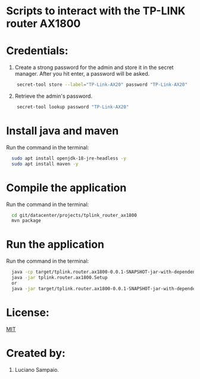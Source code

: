 # Scripts to interact with the TP-LINK router AX1800

# Credentials:
1. Create a strong password for the admin and store it in the secret manager. After you hit enter, a password will be asked.
```bash
    secret-tool store --label="TP-Link-AX20" password "TP-Link-AX20"
```    

2. Retrieve the admin's password.
```bash
    secret-tool lookup password "TP-Link-AX20"
```

# Install java and maven
Run the command in the terminal:
```bash
  sudo apt install openjdk-18-jre-headless -y
  sudo apt install maven -y
```

# Compile the application
Run the command in the terminal:
```bash
  cd git/datacenter/projects/tplink_router_ax1800
  mvn package
```

# Run the application
Run the command in the terminal:
```bash
  java -cp target/tplink.router.ax1800-0.0.1-SNAPSHOT-jar-with-dependencies.jar tplink.router.ax1800.Setup
  java -jar tplink.router.ax1800.Setup
  or 
  java -jar target/tplink.router.ax1800-0.0.1-SNAPSHOT-jar-with-dependencies.jar
```

# License:

[MIT](LICENSE "MIT License")

# Created by: 

1. Luciano Sampaio.
